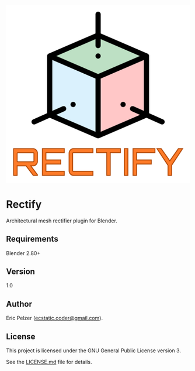 ![](https://github.com/senselogic/RECTIFY/blob/master/LOGO/rectify.png)

# Rectify

Architectural mesh rectifier plugin for Blender.

## Requirements

Blender 2.80+

## Version

1.0

## Author

Eric Pelzer (ecstatic.coder@gmail.com).

## License

This project is licensed under the GNU General Public License version 3.

See the [LICENSE.md](LICENSE.md) file for details.
